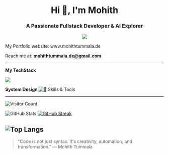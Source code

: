<h1 align="center">Hi 👋, I'm Mohith</h1>
<h3 align="center">A Passionate Fullstack Developer & AI Explorer</h3>




<p align="center">
  <img src="https://readme-typing-svg.herokuapp.com/?lines=Fullstack+Developer;AI+Engineer+in+Progress;Cloud+&+DevOps+Learner;&center=true&width=380&height=45">
</p>
My Portfolio website: www.mohithtummala.de

Reach me at: **mohithtummala.de@gmail.com**

---
**My TechStack**

<p>
  <img src="https://skillicons.dev/icons?i=js,ts,react,py,flask,docker,gcp,firebase,linux,git,github,nodejs,pytorch,redux,aws" />
</p>

**System Design**
![🧠 Skills & Tools](https://img.shields.io/badge/-🧠%20Skills%20&%20Tools-blueviolet?style=for-the-badge)

---

![Visitor Count](https://komarev.com/ghpvc/?username=DevMohith&label=Profile%20views&color=0e75b6&style=flat)

![GitHub Stats](https://github-readme-stats.vercel.app/api?username=DevMohith&show_icons=true&theme=tokyonight)
[![GitHub Streak](https://streak-stats.demolab.com?user=DevMohith&theme=tokyonight&hide_border=false)](https://git.io/streak-stats)

![Top Langs](https://github-readme-stats.vercel.app/api/top-langs/?username=DevMohith&layout=compact&theme=tokyonight)
---

> "Code is not just syntax. It's creativity, automation, and transformation." — Mohith Tummala

